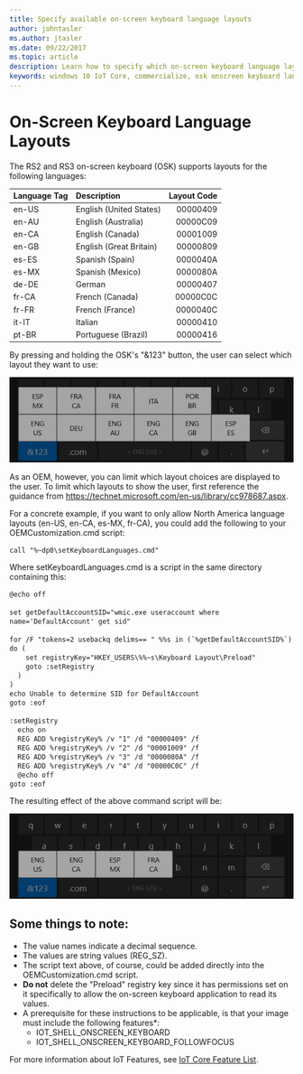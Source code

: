 ```yaml
---
title: Specify available on-screen keyboard language layouts
author: johntasler
ms.author: jtasler
ms.date: 09/22/2017
ms.topic: article
description: Learn how to specify which on-screen keyboard language layouts are available to the users of your Windows IoT device.
keywords: windows 10 IoT Core, commercialize, osk onscreen keyboard language layouts
---
```


# On-Screen Keyboard Language Layouts

The RS2 and RS3 on-screen keyboard (OSK) supports layouts for the following languages:

| Language Tag  | Description             | Layout Code |
| :------------ | :---------------------- | -----------:|
| en-US         | English (United States) |    00000409 |
| en-AU         | English (Australia)     |    00000C09 |
| en-CA         | English (Canada)        |    00001009 |
| en-GB         | English (Great Britain) |    00000809 |
| es-ES         | Spanish (Spain)         |    0000040A |
| es-MX         | Spanish (Mexico)        |    0000080A |
| de-DE         | German                  |    00000407 |
| fr-CA         | French (Canada)         |    00000C0C |
| fr-FR         | French (France)         |    0000040C |
| it-IT         | Italian                 |    00000410 |
| pt-BR         | Portuguese (Brazil)     |    00000416 |

By pressing and holding the OSK's "&123" button, the user can select which layout they want to use:

![All languages](../media/OnScreenKeyboard/AllLanguages.png)
 
As an OEM, however, you can limit which layout choices are displayed to the user. To limit which layouts to show the user, first reference the guidance from https://technet.microsoft.com/en-us/library/cc978687.aspx.
 
For a concrete example, if you want to only allow North America language layouts (en-US, en-CA, es-MX, fr-CA), you could add the following to your OEMCustomization.cmd script:

```` batch
call "%~dp0\setKeyboardLanguages.cmd"
````

Where setKeyboardLanguages.cmd is a script in the same directory containing this:
 
```` batch
@echo off

set getDefaultAccountSID="wmic.exe useraccount where name='DefaultAccount' get sid"

for /F "tokens=2 usebackq delims== " %%s in (`%getDefaultAccountSID%`) do (
    set registryKey="HKEY_USERS\%%~s\Keyboard Layout\Preload"
    goto :setRegistry
  )
)
echo Unable to determine SID for DefaultAccount
goto :eof

:setRegistry
  echo on
  REG ADD %registryKey% /v "1" /d "00000409" /f
  REG ADD %registryKey% /v "2" /d "00001009" /f
  REG ADD %registryKey% /v "3" /d "0000080A" /f
  REG ADD %registryKey% /v "4" /d "00000C0C" /f
  @echo off
goto :eof
````

The resulting effect of the above command script will be:

![North American languages](../media/OnScreenKeyboard/NorthAmericanLanguages.png)

## Some things to note:
*  The value names indicate a decimal sequence.
*  The values are string values (REG_SZ).
*  The script text above, of course, could be added directly into the OEMCustomization.cmd script.
*  **Do not** delete the "Preload" registry key since it has permissions set on it specifically to allow the on-screen keyboard application to read its values.
*  A prerequisite for these instructions to be applicable, is that your image must include the following features*:
   * IOT_SHELL_ONSCREEN_KEYBOARD
   * IOT_SHELL_ONSCREEN_KEYBOARD_FOLLOWFOCUS

For more information about IoT Features, see [IoT Core Feature List](https://docs.microsoft.com/en-us/windows-hardware/manufacture/iot/iot-core-feature-list).
